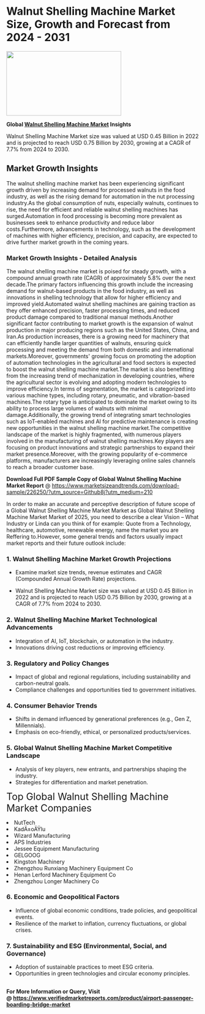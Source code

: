 <H1>Walnut Shelling Machine Market Size, Growth and Forecast from 2024 - 2031</H1><img class="aligncenter size-medium wp-image-584254" src="https://thirdeyenews.in/wp-content/uploads/2024/09/Global-Market-Research-300x168.jpeg" alt="" width="300" height="168" /><p><strong>Global&nbsp;<a href="https://www.marketsizeandtrends.com/download-sample/226250/?utm_source=Github8j?utm_medium=210">Walnut Shelling Machine Market</a> Insights</strong></p><p>Walnut Shelling Machine Market size was valued at USD 0.45 Billion in 2022 and is projected to reach USD 0.75 Billion by 2030, growing at a CAGR of 7.7% from 2024 to 2030.</p><p><h2>Market Growth Insights</h2> The walnut shelling machine market has been experiencing significant growth driven by increasing demand for processed walnuts in the food industry, as well as the rising demand for automation in the nut processing industry.As the global consumption of nuts, especially walnuts, continues to rise, the need for efficient and reliable walnut shelling machines has surged.Automation in food processing is becoming more prevalent as businesses seek to enhance productivity and reduce labor costs.Furthermore, advancements in technology, such as the development of machines with higher efficiency, precision, and capacity, are expected to drive further market growth in the coming years. <h3>Market Growth Insights - Detailed Analysis</h3> The walnut shelling machine market is poised for steady growth, with a compound annual growth rate (CAGR) of approximately 5.8% over the next decade.The primary factors influencing this growth include the increasing demand for walnut-based products in the food industry, as well as innovations in shelling technology that allow for higher efficiency and improved yield.Automated walnut shelling machines are gaining traction as they offer enhanced precision, faster processing times, and reduced product damage compared to traditional manual methods.Another significant factor contributing to market growth is the expansion of walnut production in major producing regions such as the United States, China, and Iran.As production increases, there is a growing need for machinery that can efficiently handle larger quantities of walnuts, ensuring quick processing and meeting the demand from both domestic and international markets.Moreover, governments' growing focus on promoting the adoption of automation technologies in the agricultural and food sectors is expected to boost the walnut shelling machine market.The market is also benefitting from the increasing trend of mechanization in developing countries, where the agricultural sector is evolving and adopting modern technologies to improve efficiency.In terms of segmentation, the market is categorized into various machine types, including rotary, pneumatic, and vibration-based machines.The rotary type is anticipated to dominate the market owing to its ability to process large volumes of walnuts with minimal damage.Additionally, the growing trend of integrating smart technologies such as IoT-enabled machines and AI for predictive maintenance is creating new opportunities in the walnut shelling machine market.The competitive landscape of the market is highly fragmented, with numerous players involved in the manufacturing of walnut shelling machines.Key players are focusing on product innovations and strategic partnerships to expand their market presence.Moreover, with the growing popularity of e-commerce platforms, manufacturers are increasingly leveraging online sales channels to reach a broader customer base.</p><p><span class=""><strong>Download Full PDF Sample Copy of Global Walnut Shelling Machine Market Report</strong> @ <a href="https://www.marketsizeandtrends.com/download-sample/226250/?utm_source=Github8j?utm_medium=210" target="_blank">https://www.marketsizeandtrends.com/download-sample/226250/?utm_source=Github8j?utm_medium=210</a></span></p><p>In order to make an accurate and perceptive description of future scope of a Global&nbsp;Walnut Shelling Machine Market Market as Global&nbsp;Walnut Shelling Machine Market Market of 2025, you need to describe a clear Vision &ndash; What Industry or Linda can you think of for example: Quote from a Technology, healthcare, automotive, renewable energy, name the market you are Reffering to.However, some general trends and factors usually impact market reports and their future outlook include:</p><h3>1.&nbsp;<strong>Walnut Shelling Machine Market Growth Projections</strong></h3><ul><li>Examine market size trends, revenue estimates and CAGR (Compounded Annual Growth Rate) projections.</li><li><p>Walnut Shelling Machine Market size was valued at USD 0.45 Billion in 2022 and is projected to reach USD 0.75 Billion by 2030, growing at a CAGR of 7.7% from 2024 to 2030.</p></li></ul><h3>2.&nbsp;<strong>Walnut Shelling Machine Market Technological Advancements</strong></h3><ul><li>Integration of AI, IoT, blockchain, or automation in the industry.</li><li>Innovations driving cost reductions or improving efficiency.</li></ul><h3>3.&nbsp;<strong>Regulatory and Policy Changes</strong></h3><ul><li>Impact of global and regional regulations, including sustainability and carbon-neutral goals.</li><li>Compliance challenges and opportunities tied to government initiatives.</li></ul><h3>4.&nbsp;<strong>Consumer Behavior Trends</strong></h3><ul><li>Shifts in demand influenced by generational preferences (e.g., Gen Z, Millennials).</li><li>Emphasis on eco-friendly, ethical, or personalized products/services.</li></ul><h3>5.&nbsp;<strong>Global Walnut Shelling Machine Market Competitive Landscape</strong></h3><ul><li>Analysis of key players, new entrants, and partnerships shaping the industry.</li><li>Strategies for differentiation and market penetration.</li></ul><p data-pm-slice="1 1 []"><span style="color: inherit; font-family: inherit; font-size: 25px;">Top Global Walnut Shelling Machine Market Companies</span></p><div class="" data-test-id=""><p><li>NutTech</li><li> KadÄ±oÄŸlu</li><li> Wizard Manufacturing</li><li> APS Industries</li><li> Jessee Equipment Manufacturing</li><li> GELGOOG</li><li> Kingston Machinery</li><li> Zhengzhou Runxiang Machinery Equipment Co</li><li> Henan Lerford Machinery Equipment Co</li><li> Zhengzhou Longer Machinery Co</li></p></div><h3>6.&nbsp;<strong>Economic and Geopolitical Factors</strong></h3><ul><li>Influence of global economic conditions, trade policies, and geopolitical events.</li><li>Resilience of the market to inflation, currency fluctuations, or global crises.</li></ul><h3>7.&nbsp;<strong>Sustainability and ESG (Environmental, Social, and Governance)</strong></h3><ul><li>Adoption of sustainable practices to meet ESG criteria.</li><li>Opportunities in green technologies and circular economy principles.</li></ul><h2><strong style="font-size: 14px;">For More Information or Query, Visit @&nbsp;</strong><a style="background-color: #ffffff; font-size: 14px;" href="https://www.marketsizeandtrends.com/report/walnut-shelling-machine-market/" target="_blank">https://www.verifiedmarketreports.com/product/airport-passenger-boarding-bridge-market</a></h2>